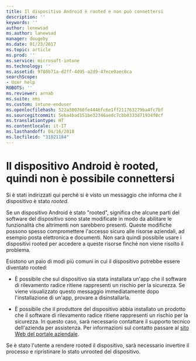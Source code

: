 ```yaml
---
title: Il dispositivo Android è rooted e non può connettersi
description: ''
keywords: ''
author: lenewsad
ms.author: lanewsad
manager: dougeby
ms.date: 01/23/2017
ms.topic: article
ms.prod: ''
ms.service: microsoft-intune
ms.technology: ''
ms.assetid: 9786b71a-d2ff-4d95-a2d9-47ece0aec8ca
searchScope:
- User help
ROBOTS: ''
ms.reviewer: arnab
ms.suite: ems
ms.custom: intune-enduser
ms.openlocfilehash: 522a300760fe4446fc6e1ff211763279ba4fc7bf
ms.sourcegitcommit: 5eba4bad151be32346aedc7cbb0333d71934f8cf
ms.translationtype: HT
ms.contentlocale: it-IT
ms.lasthandoff: 04/16/2018
ms.locfileid: "31021184"
---
```

# <a name="your-android-device-is-rooted-so-you-cant-connect"></a>Il dispositivo Android è rooted, quindi non è possibile connettersi

Si è stati indirizzati qui perché si è visto un messaggio che informa che il dispositivo è stato _rooted_.

Se un dispositivo Android è stato "rooted", significa che alcune parti del software del dispositivo sono state modificate in modo da abilitare le funzionalità che altrimenti non sarebbero presenti. Queste modifiche possono spesso compromettere l'accesso sicuro alle risorse aziendali, ad esempio posta elettronica e documenti. Non sarà quindi possibile usare i dispositivi rooted per accedere a queste risorse finché non viene risolto il problema.  

Esistono un paio di modi più comuni in cui il dispositivo potrebbe essere diventato rooted:

- È possibile che sul dispositivo sia stata installata un'app che il software di rilevamento radice ritiene rappresenti un rischio per la sicurezza. Se viene visualizzato questo messaggio immediatamente dopo l'installazione di un'app, provare a disinstallarla.

- È possibile che il produttore del dispositivo abbia installato un prodotto che il software di rilevamento radice ritiene rappresenti un rischio per la sicurezza. In questo caso, sarà necessario contattare il supporto tecnico dell'azienda per assistenza. Per informazioni sul contatto passare al [sito Web del portale aziendale](https://portal.manage.microsoft.com#HelpDeskDialog).

Se è stato l'utente a rendere rooted il dispositivo, sarà necessario invertire il processo e ripristinare lo stato unrooted del dispositivo.
